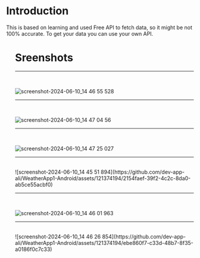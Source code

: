 <h1>Introduction</h1>
<p>This is based on learning and used Free API to fetch data, so it might be not 100% accurate. To get your data you can use your own API.</p>
<ul>


<h1>Sreenshots</h1>
<hr>
<br>


![screenshot-2024-06-10_14 46 55 528](https://github.com/dev-app-ali/WeatherApp1-Android/assets/121374194/d002f004-02f0-4a02-a6af-9b7be953e652)


<hr>
<br>

![screenshot-2024-06-10_14 47 04 56](https://github.com/dev-app-ali/WeatherApp1-Android/assets/121374194/0e808398-f68c-4949-92ae-b1844637f1b3)


<hr>
<br>

![screenshot-2024-06-10_14 47 25 027](https://github.com/dev-app-ali/WeatherApp1-Android/assets/121374194/da242d10-01b9-4375-b792-187ef85c0272)

<hr>
<br>
![screenshot-2024-06-10_14 45 51 894](https://github.com/dev-app-ali/WeatherApp1-Android/assets/121374194/2154faef-39f2-4c2c-8da0-ab5ce55acbf0)



<hr>
<br>

![screenshot-2024-06-10_14 46 01 963](https://github.com/dev-app-ali/WeatherApp1-Android/assets/121374194/34f6aae6-0cfb-48b8-b987-78838256a913)

<hr>
<br>
![screenshot-2024-06-10_14 46 26 854](https://github.com/dev-app-ali/WeatherApp1-Android/assets/121374194/ebe860f7-c33d-48b7-8f35-a0186f0c7c33)


